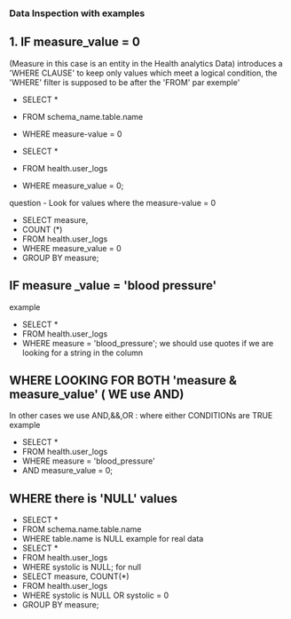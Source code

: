 ### Data Inspection with examples

## 1. IF measure_value = 0 
(Measure in this case is an entity in the Health analytics Data)
introduces a 'WHERE CLAUSE' to keep only values which meet a logical condition, the 'WHERE' filter is supposed to be after the 'FROM'
par exemple' 
- SELECT * 
- FROM schema_name.table.name
- WHERE measure-value = 0

- SELECT * 
- FROM health.user_logs
- WHERE measure_value = 0;

question - Look for values where the measure-value = 0
- SELECT measure, 
- COUNT (*)
- FROM health.user_logs
- WHERE measure_value = 0
- GROUP BY measure;

## IF measure _value = 'blood pressure'
example 
- SELECT *
- FROM health.user_logs
- WHERE measure = 'blood_pressure'; we should use quotes if we are looking for a string in the column

## WHERE LOOKING FOR BOTH 'measure & measure_value' ( WE use AND) 
In other cases we use AND,&&,OR : where either CONDITIONs are TRUE
example
- SELECT *
- FROM health.user_logs
- WHERE measure = 'blood_pressure' 
- AND measure_value = 0;

## WHERE there is 'NULL' values
- SELECT *
- FROM schema.name.table.name
- WHERE table.name is NULL
example for real data
- SELECT *
- FROM health.user_logs
- WHERE systolic is NULL; 
for null
- SELECT measure, COUNT(*)
- FROM health.user_logs
- WHERE systolic is NULL OR systolic = 0
- GROUP BY measure; 




